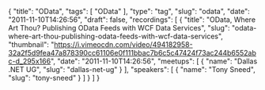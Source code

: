 {
  "title": "OData",
  "tags": [
    "OData"
  ],
  "type": "tag",
  "slug": "odata",
  "date": "2011-11-10T14:26:56",
  "draft": false,
  "recordings": [
    {
      "title": "OData, Where Art Thou? Publishing OData Feeds with WCF Data Services",
      "slug": "odata-where-art-thou-publishing-odata-feeds-with-wcf-data-services",
      "thumbnail": "https://i.vimeocdn.com/video/494182958-32a2f5d9fea47a878390cc61106e0f111bbac7b6c5c47424f73ac244b6552abc-d_295x166",
      "date": "2011-11-10T14:26:56",
      "meetups": [
        {
          "name": "Dallas .NET UG",
          "slug": "dallas-net-ug"
        }
      ],
      "speakers": [
        {
          "name": "Tony Sneed",
          "slug": "tony-sneed"
        }
      ]
    }
  ]
}